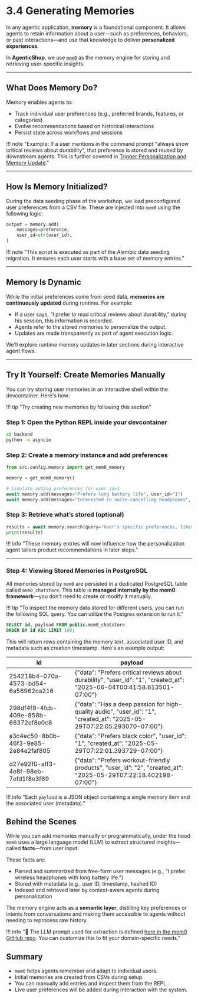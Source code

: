 # 3.4 Generating Memories

In any agentic application, **memory** is a foundational component. It allows agents to retain information about a user—such as preferences, behaviors, or past interactions—and use that knowledge to deliver **personalized experiences**.

In **AgenticShop**, we use [`mem0`](https://github.com/mem0ai/mem0) as the memory engine for storing and retrieving user-specific insights.

---

## What Does Memory Do?

Memory enables agents to:

- Track individual user preferences (e.g., preferred brands, features, or categories)
- Evolve recommendations based on historical interactions
- Persist state across workflows and sessions

!!! note "Example: If a user mentions in the command prompt "always show critical reviews about durability", that preference is stored and reused by downstream agents. This is further covered in [Trigger Personalization and Memory Update](../04-Multi-Agent-Workflows/03-AgenticShop-Walkthrough.md#7-trigger-personalization-and-memory-update)."

---

## How Is Memory Initialized?

During the data seeding phase of the workshop, we load preconfigured user preferences from a CSV file. These are injected into `mem0` using the following logic:

```python
output = memory.add(
    messages=preference,
    user_id=str(user_id),
)
```

!!! note "This script is executed as part of the Alembic data seeding migration. It ensures each user starts with a base set of memory entries."

---

## Memory Is Dynamic

While the initial preferences come from seed data, **memories are continuously updated** during runtime. For example:

- If a user says, “I prefer to read critical reviews about durability,” during his session, this information is recorded.
- Agents refer to the stored memories to personalize the output.
- Updates are made transparently as part of agent execution logic.

We’ll explore runtime memory updates in later sections during interactive agent flows.

---

## Try It Yourself: Create Memories Manually

You can try storing user memories in an interactive shell within the devcontainer. Here's how:

!!! tip "Try creating new memories by following this section"

### Step 1: Open the Python REPL inside your devcontainer

```bash
cd backend
python -m asyncio
```

### Step 2: Create a memory instance and add preferences

```python
from src.config.memory import get_mem0_memory

memory = get_mem0_memory()

# Simulate adding preferences for user_id=1
await memory.add(messages="Prefers long battery life", user_id="1")
await memory.add(messages="Interested in noise-cancelling headphones", user_id="1")
```

### Step 3: Retrieve what’s stored (optional)

```python
results = await memory.search(query="User's specific preferences, likes, dislikes, past interactions, and shopping behavior patterns?", user_id="1")
print(results)
```

!!! info "These memory entries will now influence how the personalization agent tailors product recommendations in later steps."

---

### ️Step 4: Viewing Stored Memories in PostgreSQL

All memories stored by `mem0` are persisted in a dedicated PostgreSQL table called `mem0_chatstore`. This table is **managed internally by the mem0 framework**—you don't need to create or modify it manually.

!!! tip "To inspect the memory data stored for different users, you can run the following SQL query. You can utilize the Postgres extension to run it."

```sql
SELECT id, payload FROM public.mem0_chatstore
ORDER BY id ASC LIMIT 100;
```

This will return rows containing the memory text, associated user ID, and metadata such as creation timestamp. Here's an example output:

| id                                    | payload                                                                                                                                                  |
|--------------------------------------|----------------------------------------------------------------------------------------------------------------------------------------------------------|
| 254218b4-070a-4573-bd54-6a56962ca216 | {"data": "Prefers critical reviews about durability", "user_id": "1", "created_at": "2025-06-04T00:41:58.613501-07:00"}                                  |
| 298df4f9-4fcb-409e-858b-66372ef8e0c8 | {"data": "Has a deep passion for high-quality audio", "user_id": "1", "created_at": "2025-05-29T07:22:05.293070-07:00"}                                  |
| a3c4ec50-8b0b-46f3-9e85-2e84e2faf805 | {"data": "Prefers black color", "user_id": "1", "created_at": "2025-05-29T07:22:01.393729-07:00"}                                                         |
| d27e92f0-aff3-4e8f-98eb-7efd1f8e3f69 | {"data": "Prefers workout-friendly products", "user_id": "2", "created_at": "2025-05-29T07:22:18.402198-07:00"}                                           |

!!! info "Each `payload` is a JSON object containing a single memory item and the associated user (metadata)."

## Behind the Scenes

While you can add memories manually or programmatically, under the hood `mem0` uses a large language model (LLM) to extract structured insights—called **facts**—from user input. 

These facts are:

- Parsed and summarized from free-form user messages (e.g., “I prefer wireless headphones with long battery life.”)
- Stored with metadata (e.g., user ID, timestamp, hashed ID)
- Indexed and retrieved later by context-aware agents during personalization

The memory engine acts as a **semantic layer**, distilling key preferences or intents from conversations and making them accessible to agents without needing to reprocess raw history.

!!! info "🧠 The LLM prompt used for extraction is defined [here in the mem0 GitHub repo](https://github.com/mem0ai/mem0/blob/main/mem0/configs/prompts.py). You can customize this to fit your domain-specific needs."

## Summary

- `mem0` helps agents remember and adapt to individual users.
- Initial memories are created from CSVs during setup.
- You can manually add entries and inspect them from the REPL.
- Live user preferences will be added during interaction with the system.
